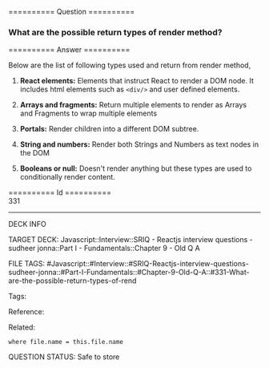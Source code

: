 ========== Question ==========  

### What are the possible return types of render method?  

========== Answer ==========  

Below are the list of following types used and return from render method,

1.  **React elements:** Elements that instruct React to render a DOM node. It includes html elements such as `<div/>` and user defined elements.

2.  **Arrays and fragments:** Return multiple elements to render as Arrays and Fragments to wrap multiple elements

3.  **Portals:** Render children into a different DOM subtree.

4.  **String and numbers:** Render both Strings and Numbers as text nodes in the DOM

5.  **Booleans or null:** Doesn't render anything but these types are used to conditionally render content.

========== Id ==========  
331

---

DECK INFO

TARGET DECK: Javascript::Interview::SRIQ - Reactjs interview questions - sudheer jonna::Part I - Fundamentals::Chapter 9 - Old Q A

FILE TAGS: #Javascript::#Interview::#SRIQ-Reactjs-interview-questions-sudheer-jonna::#Part-I-Fundamentals::#Chapter-9-Old-Q-A::#331-What-are-the-possible-return-types-of-rend

Tags:

Reference:

Related:

```dataview
where file.name = this.file.name
```

QUESTION STATUS: Safe to store
